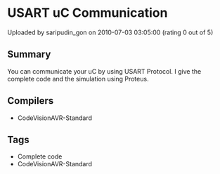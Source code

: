# USART uC Communication

Uploaded by saripudin_gon on 2010-07-03 03:05:00 (rating 0 out of 5)

## Summary

You can communicate your uC by using USART Protocol. I give the complete code and the simulation using Proteus.

## Compilers

- CodeVisionAVR-Standard

## Tags

- Complete code
- CodeVisionAVR-Standard
